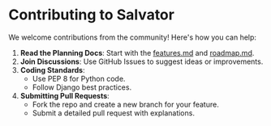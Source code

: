 # Contributing to Salvator

We welcome contributions from the community! Here's how you can help:

1. **Read the Planning Docs**: Start with the [features.md](PLANNING/features.md) and [roadmap.md](PLANNING/roadmap.md).
2. **Join Discussions**: Use GitHub Issues to suggest ideas or improvements.
3. **Coding Standards**:
   - Use PEP 8 for Python code.
   - Follow Django best practices.
4. **Submitting Pull Requests**:
   - Fork the repo and create a new branch for your feature.
   - Submit a detailed pull request with explanations.
